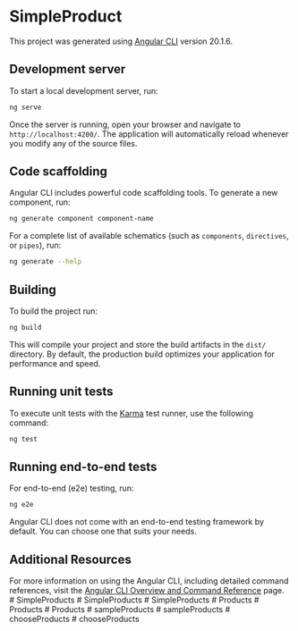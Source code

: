 # SimpleProduct

This project was generated using [Angular CLI](https://github.com/angular/angular-cli) version 20.1.6.

## Development server

To start a local development server, run:

```bash
ng serve
```

Once the server is running, open your browser and navigate to `http://localhost:4200/`. The application will automatically reload whenever you modify any of the source files.

## Code scaffolding

Angular CLI includes powerful code scaffolding tools. To generate a new component, run:

```bash
ng generate component component-name
```

For a complete list of available schematics (such as `components`, `directives`, or `pipes`), run:

```bash
ng generate --help
```

## Building

To build the project run:

```bash
ng build
```

This will compile your project and store the build artifacts in the `dist/` directory. By default, the production build optimizes your application for performance and speed.

## Running unit tests

To execute unit tests with the [Karma](https://karma-runner.github.io) test runner, use the following command:

```bash
ng test
```

## Running end-to-end tests

For end-to-end (e2e) testing, run:

```bash
ng e2e
```

Angular CLI does not come with an end-to-end testing framework by default. You can choose one that suits your needs.

## Additional Resources

For more information on using the Angular CLI, including detailed command references, visit the [Angular CLI Overview and Command Reference](https://angular.dev/tools/cli) page.
#   S i m p l e P r o d u c t s  
 #   S i m p l e P r o d u c t s  
 #   S i m p l e P r o d u c t s  
 #   P r o d u c t s  
 #   P r o d u c t s  
 #   P r o d u c t s  
 #   s a m p l e P r o d u c t s  
 #   s a m p l e P r o d u c t s  
 #   c h o o s e P r o d u c t s  
 #   c h o o s e P r o d u c t s  
 